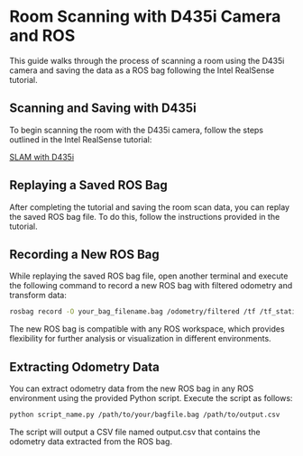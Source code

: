 # Room Scanning with D435i Camera and ROS

This guide walks through the process of scanning a room using the D435i camera and saving the data as a ROS bag following the Intel RealSense tutorial.

## Scanning and Saving with D435i

To begin scanning the room with the D435i camera, follow the steps outlined in the Intel RealSense tutorial:

[SLAM with D435i](https://github.com/IntelRealSense/realsense-ros/wiki/SLAM-with-D435i)

## Replaying a Saved ROS Bag

After completing the tutorial and saving the room scan data, you can replay the saved ROS bag file. To do this, follow the instructions provided in the tutorial.

## Recording a New ROS Bag

While replaying the saved ROS bag file, open another terminal and execute the following command to record a new ROS bag with filtered odometry and transform data:

```bash
rosbag record -O your_bag_filename.bag /odometry/filtered /tf /tf_static /clock
```
The new ROS bag is compatible with any ROS workspace, which provides flexibility for further analysis or visualization in different environments.

## Extracting Odometry Data

You can extract odometry data from the new ROS bag in any ROS environment using the provided Python script. Execute the script as follows:
```bash
python script_name.py /path/to/your/bagfile.bag /path/to/output.csv
```
The script will output a CSV file named output.csv that contains the odometry data extracted from the ROS bag.
